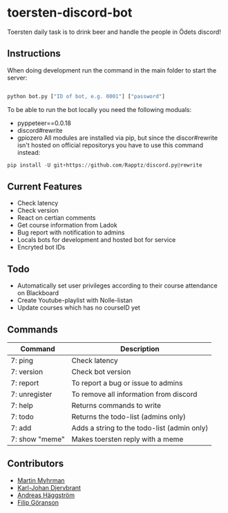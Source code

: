 # toersten-discord-bot

Toersten daily task is to drink beer and handle the people in Ödets discord! 

## Instructions

When doing development run the command in the main folder to start the server:

```python

python bot.py ["ID of bot, e.g. 0001"] ["password"]
```

To be able to run the bot locally you need the following moduals:

- pyppeteer==0.0.18
- discord#rewrite
- gpiozero
All modules are installed via pip, but since the discor#rewrite isn't hosted on official repositorys you have to use this command instead: 

```python
pip install -U git+https://github.com/Rapptz/discord.py@rewrite
```

## Current Features

- Check latency
- Check version
- React on certian comments
- Get course information from Ladok
- Bug report with notification to admins
- Locals bots for development and hosted bot for service
- Encryted bot IDs

## Todo

- Automatically set user privileges according to their course attendance on Blackboard
- Create Youtube-playlist with Nolle-listan
- Update courses which has no courseID yet 

## Commands

| Command       | Description                                   |
|---------------|-----------------------------------------------|
| 7: ping       | Check latency                                 |
| 7: version    | Check bot version                             |
| 7: report     | To report a bug or issue to admins            |
| 7: unregister | To remove all information from discord        |
| 7: help       | Returns commands to write                     |
| 7: todo       | Returns the todo-list (admins only)           |
| 7: add        | Adds a string to the todo-list (admin only)   |
| 7: show "meme"| Makes toersten reply with a meme              |

## Contributors

- [Martin Myhrman](https://github.com/myhrmans/)
- [Karl-Johan Djervbrant](https://github.com/kallekj/)
- [Andreas Häggström](https://github.com/AndreasH96/)
- [Filip Göranson](https://github.com/filipgoranson/)
